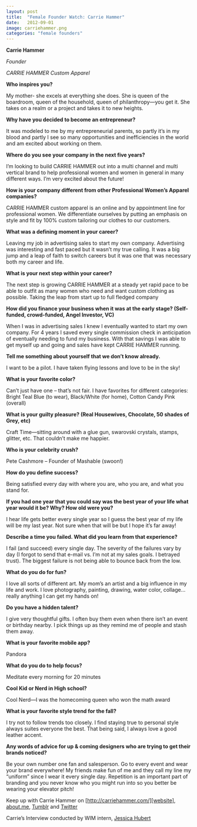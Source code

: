 ```yaml
---
layout: post
title:  "Female Founder Watch: Carrie Hammer"
date:   2012-09-01
image: carriehammer.png
categories: "female founders"
---
```


__Carrie Hammer__

_Founder_

_CARRIE HAMMER Custom Apparel_  
 
__Who inspires you?__

My mother- she excels at everything she does. She is queen of the boardroom, queen of the household, queen of philanthropy—you get it. She takes on a realm or a project and takes it to new heights.
 
__Why have you decided to become an entrepreneur?__

It was modeled to me by my entrepreneurial parents, so partly it’s in my blood and partly I see so many opportunities and inefficiencies in the world and am excited about working on them.
 
__Where do you see your company in the next five years?__

I’m looking to build CARRIE HAMMER out into a multi channel and multi vertical brand to help professional women and women in general in many different ways. I’m very excited about the future!
 
__How is your company different from other Professional Women’s Apparel companies?__

CARRIE HAMMER custom apparel is an online and by appointment line for professional women. We differentiate ourselves by putting an emphasis on style and fit by 100% custom tailoring our clothes to our customers.
 
__What was a defining moment in your career?__

Leaving my job in advertising sales to start my own company. Advertising was interesting and fast paced but it wasn’t my true calling. It was a big jump and a leap of faith to switch careers but it was one that was necessary both my career and life.
 
__What is your next step within your career?__

The next step is growing CARRIE HAMMER at a steady yet rapid pace to be able to outfit as many women who need and want custom clothing as possible. Taking the leap from start up to full fledged company
 
__How did you finance your business when it was at the early stage? (Self-funded, crowd-funded, Angel Investor, VC)__

When I was in advertising sales I knew I eventually wanted to start my own company. For 4 years I saved every single commission check in anticipation of eventually needing to fund my business. With that savings I was able to get myself up and going and sales have kept CARRIE HAMMER running.
 
__Tell me something about yourself that we don’t know already.__

I want to be a pilot. I have taken flying lessons and love to be in the sky!
 
__What is your favorite color?__

Can’t just have one – that’s not fair. I have favorites for different categories: Bright Teal Blue (to wear), Black/White (for home), Cotton Candy Pink (overall)
 
__What is your guilty pleasure? (Real Housewives, Chocolate, 50 shades of Grey, etc)__

Craft Time—sitting around with a glue gun, swarovski crystals, stamps, glitter, etc. That couldn’t make me happier.
 
__Who is your celebrity crush?__

Pete Cashmore – Founder of Mashable (swoon!)
 
__How do you define success?__

Being satisfied every day with where you are, who you are, and what you stand for.
 
__If you had one year that you could say was the best year of your life what year would it be? Why? How old were you?__

I hear life gets better every single year so I guess the best year of my life will be my last year. Not sure when that will be but I hope it’s far away!
 
__Describe a time you failed. What did you learn from that experience?__

I fail (and succeed) every single day. The severity of the failures vary by day (I forgot to send that e-mail vs. I’m not at my sales goals. I betrayed trust). The biggest failure is not being able to bounce back from the low.
 
__What do you do for fun?__

I love all sorts of different art. My mom’s an artist and a big influence in my life and work. I love photography, painting, drawing, water color, collage… really anything I can get my hands on!
 
__Do you have a hidden talent?__

I give very thoughtful gifts. I often buy them even when there isn’t an event or birthday nearby. I pick things up as they remind me of people and stash them away.
 
__What is your favorite mobile app?__

Pandora
 
__What do you do to help focus?__

Meditate every morning for 20 minutes
 
__Cool Kid or Nerd in High school?__

Cool Nerd—I was the homecoming queen who won the math award
 
__What is your favorite style trend for the fall?__

I try not to follow trends too closely. I find staying true to personal style always suites everyone the best. That being said, I always love a good leather accent.
 
__Any words of advice for up & coming designers who are trying to get their brands noticed?__

Be your own number one fan and salesperson. Go to every event and wear your brand everywhere! My friends make fun of me and they call my line my “uniform” since I wear it every single day. Repetition is an important part of branding and you never know who you might run into so you better be wearing your elevator pitch!
 
Keep up with Carrie Hammer on [http://carriehammer.com/][website], [about.me][about], [Tumblr][tumblr] and [Twitter][twitter]  
 
Carrie’s Interview conducted by WIM intern, [Jessica Hubert][jessica]


[website]: http://carriehammer.com/
[about]: http://about.me/carriehammer
[tumblr]: http://therealcarrie.tumblr.com/
[twitter]: www.twitter.com/@carriehammer
[jessica]: http://twitter.com/TooCool4This

